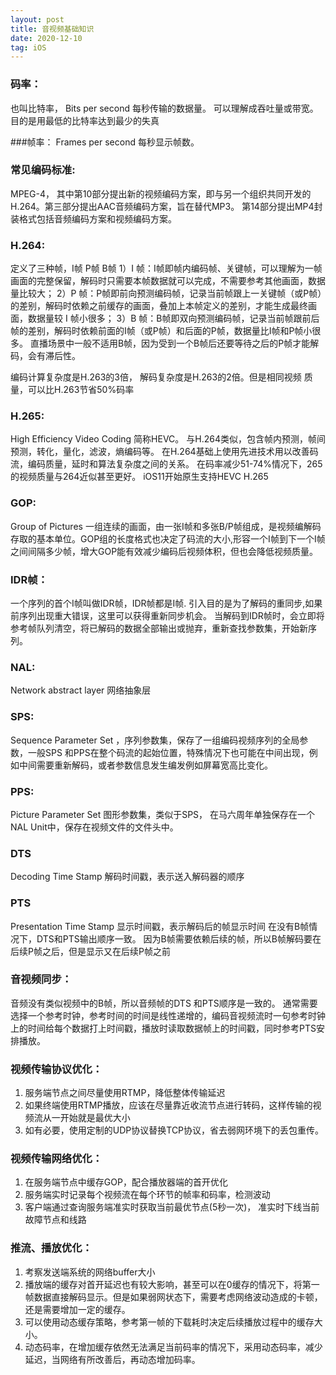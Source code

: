 ```yaml
---
layout: post
title: 音视频基础知识
date: 2020-12-10
tag: iOS
---
```


### 码率：
也叫比特率， Bits per second 每秒传输的数据量。 可以理解成吞吐量或带宽。 目的是用最低的比特率达到最少的失真

###帧率：
Frames per second 每秒显示帧数。 

### 常见编码标准:
MPEG-4， 其中第10部分提出新的视频编码方案，即与另一个组织共同开发的H.264。第三部分提出AAC音频编码方案，旨在替代MP3。  第14部分提出MP4封装格式包括音频编码方案和视频编码方案。


### H.264:
定义了三种帧，I帧 P帧 B帧
1）I 帧：I帧即帧内编码帧、关键帧，可以理解为一帧画面的完整保留，解码时只需要本帧数据就可以完成，不需要参考其他画面，数据量比较大；
2）P 帧：P帧即前向预测编码帧，记录当前帧跟上一关键帧（或P帧）的差别，解码时依赖之前缓存的画面，叠加上本帧定义的差别，才能生成最终画面，数据量较 I 帧小很多；
3）B 帧：B帧即双向预测编码帧，记录当前帧跟前后帧的差别，解码时依赖前面的I帧（或P帧）和后面的P帧，数据量比I帧和P帧小很多。
直播场景中一般不适用B帧，因为受到一个B帧后还要等待之后的P帧才能解码，会有滞后性。

编码计算复杂度是H.263的3倍， 解码复杂度是H.263的2倍。但是相同视频 质量，可以比H.263节省50%码率

### H.265:
High Efficiency Video Coding 简称HEVC。  与H.264类似，包含帧内预测，帧间预测，转化，量化，滤波，熵编码等。
在H.264基础上使用先进技术用以改善码流，编码质量，延时和算法复杂度之间的关系。
在码率减少51-74%情况下，265的视频质量与264近似甚至更好。
iOS11开始原生支持HEVC   H.265

### GOP:
Group of Pictures 一组连续的画面，由一张I帧和多张B/P帧组成，是视频编解码存取的基本单位。GOP组的长度格式也决定了码流的大小,形容一个I帧到下一个I帧之间间隔多少帧，增大GOP能有效减少编码后视频体积，但也会降低视频质量。

### IDR帧：
一个序列的首个I帧叫做IDR帧，IDR帧都是I帧.
引入目的是为了解码的重同步,如果前序列出现重大错误，这里可以获得重新同步机会。
当解码到IDR帧时，会立即将参考帧队列清空，将已解码的数据全部输出或抛弃，重新查找参数集，开始新序列。

### NAL:
Network abstract layer 网络抽象层

### SPS:
Sequence Parameter Set ，序列参数集，保存了一组编码视频序列的全局参数，一般SPS 和PPS在整个码流的起始位置，特殊情况下也可能在中间出现，例如中间需要重新解码，或者参数信息发生编发例如屏幕宽高比变化。

### PPS:
Picture Parameter Set  图形参数集，类似于SPS， 在马六周年单独保存在一个NAL Unit中，保存在视频文件的文件头中。

### DTS
Decoding Time Stamp 解码时间戳，表示送入解码器的顺序

### PTS
Presentation Time Stamp 显示时间戳，表示解码后的帧显示时间
在没有B帧情况下，DTS和PTS输出顺序一致。 因为B帧需要依赖后续的帧，所以B帧解码要在后续P帧之后，但是显示又在后续P帧之前

### 音视频同步：
音频没有类似视频中的B帧，所以音频帧的DTS 和PTS顺序是一致的。
通常需要选择一个参考时钟，参考时间的时间是线性递增的，编码音视频流时一句参考时钟上的时间给每个数据打上时间戳，播放时读取数据帧上的时间戳，同时参考PTS安排播放。

### 视频传输协议优化：
1. 服务端节点之间尽量使用RTMP，降低整体传输延迟
2. 如果终端使用RTMP播放，应该在尽量靠近收流节点进行转码，这样传输的视频流从一开始就是最优大小
3. 如有必要，使用定制的UDP协议替换TCP协议，省去弱网环境下的丢包重传。

### 视频传输网络优化：
1. 在服务端节点中缓存GOP，配合播放器端的首开优化
2. 服务端实时记录每个视频流在每个环节的帧率和码率，检测波动
3. 客户端通过查询服务端准实时获取当前最优节点(5秒一次)， 准实时下线当前故障节点和线路

### 推流、播放优化：
1. 考察发送端系统的网络buffer大小
2. 播放端的缓存对首开延迟也有较大影响，甚至可以在0缓存的情况下，将第一帧数据直接解码显示。但是如果弱网状态下，需要考虑网络波动造成的卡顿，还是需要增加一定的缓存。
3. 可以使用动态缓存策略，参考第一帧的下载耗时决定后续播放过程中的缓存大小。
4. 动态码率，在增加缓存依然无法满足当前码率的情况下，采用动态码率，减少延迟，当网络有所改善后，再动态增加码率。







